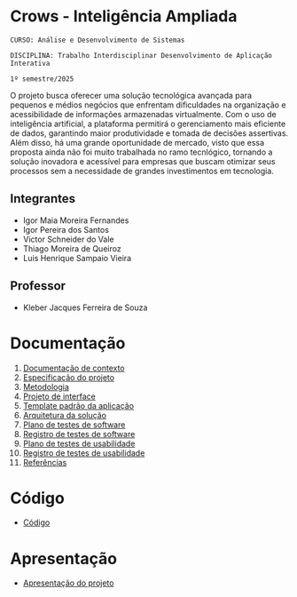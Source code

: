 # Crows - Inteligência Ampliada

`CURSO: Análise e Desenvolvimento de Sistemas`

`DISCIPLINA: Trabalho Interdisciplinar Desenvolvimento de Aplicação Interativa`

`1º semestre/2025`

O projeto busca oferecer uma solução tecnológica avançada para pequenos e médios negócios que enfrentam dificuldades na organização e acessibilidade de informações armazenadas virtualmente. 
Com o uso de inteligência artificial, a plataforma permitirá o gerenciamento mais eficiente de dados, garantindo maior produtividade e tomada de decisões assertivas. Além disso, há uma grande oportunidade de mercado, visto que essa proposta ainda não foi muito trabalhada no ramo tecnlógico, tornando a solução inovadora e acessível para empresas que buscam otimizar seus processos sem a necessidade de grandes investimentos em tecnologia.

## Integrantes

* Igor Maia Moreira Fernandes
* Igor Pereira dos Santos
* Victor Schneider do Vale
* Thiago Moreira de Queiroz
* Luis Henrique Sampaio Vieira

## Professor

* Kleber Jacques Ferreira de Souza

<!-- ## Instruções de utilização

Assim que a primeira versão do sistema estiver disponível, deverá complementar com as instruções de utilização. Descreva como instalar eventuais dependências e como executar a aplicação.

Não deixe de informar o link onde a aplicação estará disponível para acesso (por exemplo: https://adota-pet.herokuapp.com/src/index.html).

Se houver usuário de teste, o login e a senha também deverão ser informados aqui (por exemplo: usuário - admin / senha - admin).

O link e o usuário/senha descritos acima são apenas exemplos de como tais informações deverão ser apresentadas. -->

# Documentação

<ol>
<li><a href="docs/01-Contexto.md"> Documentação de contexto</a></li>
<li><a href="docs/02-Especificacao.md"> Especificação do projeto</a></li>
<li><a href="docs/03-Metodologia.md"> Metodologia</a></li>
<li><a href="docs/04-Projeto-interface.md"> Projeto de interface</a></li>
<li><a href="docs/05-Template-padrao.md"> Template padrão da aplicação</a></li>
<li><a href="docs/06-Arquitetura-solucao.md"> Arquitetura da solução</a></li>
<li><a href="docs/07-Plano-testes-software.md"> Plano de testes de software</a></li>
<li><a href="docs/08-Registro-testes-software.md"> Registro de testes de software</a></li>
<li><a href="docs/09-Plano-testes-usabilidade.md"> Plano de testes de usabilidade</a></li>
<li><a href="docs/10-Registro-testes-usabilidade.md"> Registro de testes de usabilidade</a></li>
<li><a href="docs/11-Referencias.md"> Referências</a></li>
</ol>

# Código

* <a href="src/README.md">Código</a>

# Apresentação

* <a href="presentation/README.md">Apresentação do projeto</a>
